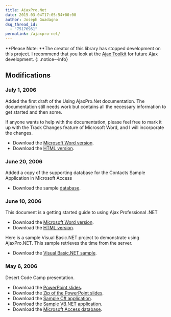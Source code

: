 ```yaml
---
title: AjaxPro.Net
date: 2015-03-04T17:05:54+00:00
author: Joseph Guadagno
dsq_thread_id:
  - "75176961"
permalink: /ajaxpro-net/
---
```

**Please Note: **The creator of this library has stopped development on this project. I recommend that you look at the [Ajax Toolkit](http://www.asp.net/ajax) for future Ajax development.
{: .notice--info}

## Modifications

### July 1, 2006

Added the first draft of the Using AjaxPro.Net documentation.  The documentation still needs work but contains all the necessary information to get started and then some.

If anyone wants to help with the documentation, please feel free to mark it up with the Track Changes feature of Microsoft Word, and I will incorporate the changes.

* Download the [Microsoft Word version](http://www.josephguadagno.net/Documents/Using_Ajax_Professional_Library.doc).
* Download the [HTML version](http://www.josephguadagno.net/Documents/Using_Ajax_Professional_Library.htm).

### June 20, 2006

Added a copy of the supporting database for the Contacts Sample Application in Microsoft Access

* Download the sample [database](http://www.josephguadagno.net/Documents/Contacts_AccessDB.zip).

### June 10, 2006

This document is a getting started guide to using Ajax Professional .NET  

* Download the [Microsoft Word version](http://www.josephguadagno.net/Documents/Using_Ajax_Professional.doc).
* Download the [HTML version](http://www.josephguadagno.net/Documents/Using_Ajax_Professional.htm).

Here is a sample Visual Basic.NET project to demonstrate using AjaxPro.NET.  This sample retrieves the time from the server.

* Download the [Visual Basic.NET sample](http://www.josephguadagno.net/Documents/AjaxVB.zip).

### May 6, 2006

Desert Code Camp presentation.  

* Download the [PowerPoint slides](http://www.josephguadagno.net/Documents/Desert%20Code%20Camp.ppt).
* Download the [Zip of the PowerPoint slides](http://www.josephguadagno.net/Documents/Desert%20Code%20Camp%20-%20Using%20AjaxPro.NET.zip).
* Download the [Sample C# application](http://www.josephguadagno.net/Documents/Contacts.zip).
* Download the [Sample VB.NET application](http://www.josephguadagno.net/Documents/ContactsVB.zip).
* Download the [Microsoft Access database](http://www.josephguadagno.net/Documents/Contacts_AccessDB.zip).
